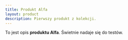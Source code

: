 ```yaml
---
title: Produkt Alfa
layout: product
description: Pierwszy produkt z kolekcji.
---
```


To jest opis **produktu Alfa**. Świetnie nadaje się do testów.

